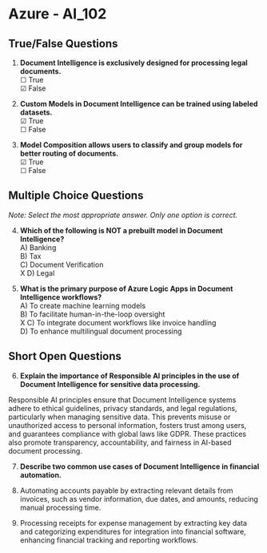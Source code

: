 # **Azure - AI_102**

## True/False Questions

1. **Document Intelligence is exclusively designed for processing legal documents.**  
  ☐ True  
  ☑ False  

2. **Custom Models in Document Intelligence can be trained using labeled datasets.**  
  ☑ True  
  ☐ False  

3. **Model Composition allows users to classify and group models for better routing of documents.**  
  ☑ True  
  ☐ False  

## Multiple Choice Questions

*Note: Select the most appropriate answer. Only one option is correct.*

4. **Which of the following is NOT a prebuilt model in Document Intelligence?**  
  A) Banking  
  B) Tax  
  C) Document Verification  
  X D) Legal  

5. **What is the primary purpose of Azure Logic Apps in Document Intelligence workflows?**  
  A) To create machine learning models  
  B) To facilitate human-in-the-loop oversight  
  X C) To integrate document workflows like invoice handling  
  D) To enhance multilingual document processing  

## Short Open Questions

6. **Explain the importance of Responsible AI principles in the use of Document Intelligence for sensitive data processing.**  

Responsible AI principles ensure that Document Intelligence systems adhere to ethical guidelines, privacy standards, and legal regulations, particularly when managing sensitive data. This prevents misuse or unauthorized access to personal information, fosters trust among users, and guarantees compliance with global laws like GDPR. These practices also promote transparency, accountability, and fairness in AI-based document processing.

7. **Describe two common use cases of Document Intelligence in financial automation.**  

1. Automating accounts payable by extracting relevant details from invoices, such as vendor information, due dates, and amounts, reducing manual processing time.  
2. Processing receipts for expense management by extracting key data and categorizing expenditures for integration into financial software, enhancing financial tracking and reporting workflows.